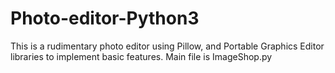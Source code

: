 # Photo-editor-Python3
This is a rudimentary photo editor using Pillow, and Portable Graphics Editor libraries to implement basic features. 
Main file is ImageShop.py

